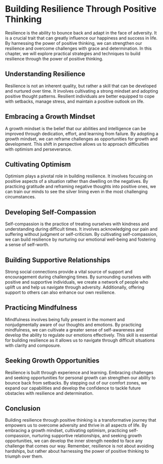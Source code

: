 Building Resilience Through Positive Thinking
=============================================

Resilience is the ability to bounce back and adapt in the face of adversity. It is a crucial trait that can greatly influence our happiness and success in life. By harnessing the power of positive thinking, we can strengthen our resilience and overcome challenges with grace and determination. In this chapter, we will explore practical strategies and techniques to build resilience through the power of positive thinking.

Understanding Resilience
------------------------

Resilience is not an inherent quality, but rather a skill that can be developed and nurtured over time. It involves cultivating a strong mindset and adopting positive thought patterns. Resilient individuals are better equipped to cope with setbacks, manage stress, and maintain a positive outlook on life.

Embracing a Growth Mindset
--------------------------

A growth mindset is the belief that our abilities and intelligence can be improved through dedication, effort, and learning from failure. By adopting a growth mindset, we can reframe challenges as opportunities for growth and development. This shift in perspective allows us to approach difficulties with optimism and perseverance.

Cultivating Optimism
--------------------

Optimism plays a pivotal role in building resilience. It involves focusing on positive aspects of a situation rather than dwelling on the negatives. By practicing gratitude and reframing negative thoughts into positive ones, we can train our minds to see the silver lining even in the most challenging circumstances.

Developing Self-Compassion
--------------------------

Self-compassion is the practice of treating ourselves with kindness and understanding during difficult times. It involves acknowledging our pain and suffering without judgment or self-criticism. By cultivating self-compassion, we can build resilience by nurturing our emotional well-being and fostering a sense of self-worth.

Building Supportive Relationships
---------------------------------

Strong social connections provide a vital source of support and encouragement during challenging times. By surrounding ourselves with positive and supportive individuals, we create a network of people who uplift us and help us navigate through adversity. Additionally, offering support to others can also enhance our own resilience.

Practicing Mindfulness
----------------------

Mindfulness involves being fully present in the moment and nonjudgmentally aware of our thoughts and emotions. By practicing mindfulness, we can cultivate a greater sense of self-awareness and develop the ability to regulate our emotions effectively. This skill is essential for building resilience as it allows us to navigate through difficult situations with clarity and composure.

Seeking Growth Opportunities
----------------------------

Resilience is built through experience and learning. Embracing challenges and seeking opportunities for personal growth can strengthen our ability to bounce back from setbacks. By stepping out of our comfort zones, we expand our capabilities and develop the confidence to tackle future obstacles with resilience and determination.

Conclusion
----------

Building resilience through positive thinking is a transformative journey that empowers us to overcome adversity and thrive in all aspects of life. By embracing a growth mindset, cultivating optimism, practicing self-compassion, nurturing supportive relationships, and seeking growth opportunities, we can develop the inner strength needed to face any challenge that comes our way. Remember, resilience is not about avoiding hardships, but rather about harnessing the power of positive thinking to triumph over them.
